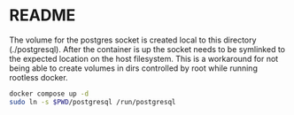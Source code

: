 # README

The volume for the postgres socket is created local to this directory (./postgresql).
After the container is up the socket needs to be symlinked to the expected location on the host filesystem.
This is a workaround for not being able to create volumes in dirs controlled by root while running rootless docker.
```bash
docker compose up -d
sudo ln -s $PWD/postgresql /run/postgresql
```
